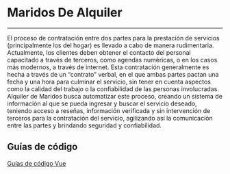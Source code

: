 # **Maridos De Alquiler**

---

El proceso de contratación entre dos partes para la prestación de servicios
(principalmente los del hogar) es llevado a cabo de manera rudimentaria.
Actualmente, los clientes deben obtener el contacto del personal capacitado a
través de terceros, como agendas numéricas, o en los casos más modernos, a
través de internet. Esta contratación generalmente es hecha a través de un
“contrato” verbal, en el que ambas partes pactan una fecha y una hora para
culminar el servicio, sin tener en cuenta aspectos como la calidad del trabajo o la
confiabilidad de las personas involucradas.
Alquiler de Maridos busca automatizar este proceso, creando un sistema de
información al que se pueda ingresar y buscar el servicio deseado, teniendo
acceso a reseñas, información verificada y sin intervención de terceros para la
contratación del servicio, agilizando así la comunicación entre las partes y
brindando seguridad y confiabilidad.

## **Guías de código**

<p><a href="https://v2.vuejs.org/v2/style-guide/?redirect=true">Guías de código Vue<a></p>